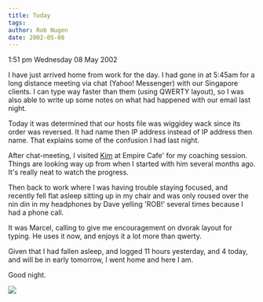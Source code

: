 ```yaml
---
title: Today
tags: 
author: Rob Nugen
date: 2002-05-08
---
```


<p class=date>1:51 pm Wednesday 08 May 2002</p>

<p>I have just arrived home from work for the day.  I had gone in at
5:45am for a long distance meeting via chat (Yahoo! Messenger) with our
Singapore clients.  I can type way faster than them (using QWERTY
layout), so I was also able to write up some notes on what had happened
with our email last night.</p>

<p>Today it was determined that our hosts file was wiggidey wack since
its order was reversed.  It had name then IP address instead of IP
address then name.  That explains some of the confusion I had last
night.</p>

<p>After chat-meeting, I visited <a
href='http://www.thewealthsource.com'>Kim</a> at Empire Cafe' for my
coaching session.  Things are looking way up from when I started with
him several months ago.  It's really neat to watch the progress.</p>

<p>Then back to work where I was having trouble staying focused, and
recently fell flat asleep sitting up in my chair and was only roused
over the nin din in my headphones by Dave yelling 'ROB!' several times
because I had a phone call.</p>

<p>It was Marcel, calling to give me encouragement on dvorak layout for
typing.  He uses it now, and enjoys it a lot more than qwerty.</p>

<p>Given that I had fallen asleep, and logged 11 hours yesterday, and 4
today, and will be in early tomorrow, I went home and here I am.</p>

<p>Good night.</p>

<p><img src='/images/rob/wL-ROB.gif'/></p>
